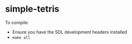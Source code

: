 simple-tetris
=============

To compile:
* Ensure you have the SDL development headers installed
* `make all`
